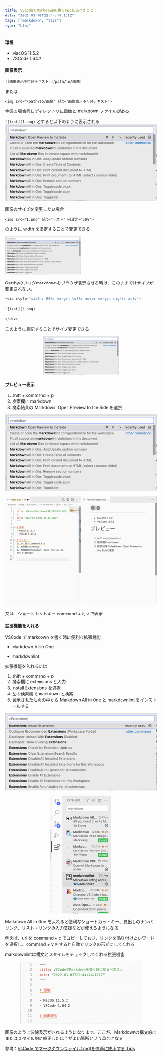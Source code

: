 ```yaml
---
title: VSCodeでMarkdownを書く時に知るべきこと
date: "2022-03-03T22:44:44.121Z"
tags: ["markdown", "tips"]
type: "blog"
---
```


#### 環境

- MacOS 11.5.2
- VSCode 1.64.2

#### 画像表示

`![画像表示不可時テキスト](/path/to/画像)`

または

`<img src="/path/to/画像" alt="画像表示不可時テキスト">`

今回の場合同じディレクトリに画像と markdown ファイルがある

`![test](1.png)`
とすると以下のように表示される
![test](1.png)

画像のサイズを変更したい場合

`<img src="1.png" alt="テスト" width="50%">`

のように width を指定することで変更できる

<img src="1.png" alt="テスト" width="50%">

<br>

Gatsbyのブログmarkdownをブラウザ表示させる時は、このままではサイズが変更されない。

```js
<div style="width: 50%; margin-left: auto; margin-right: auto">

![test](1.png)

</div>
```

このように表記することでサイズ変更できる

<div style="width: 50%; margin-left: auto; margin-right: auto">

![test](1.png)

</div>

#### プレビュー表示

1. shift + command + p
2. 検索欄に markdown
3. 検索結果の Markdown: Open Preview to the Side を選択

![test](1.png)

![test](2.png)

又は、ショートカットキー command + k, v で表示

#### 拡張機能を入れる

VSCode で markdown を書く時に便利な拡張機能

- Markdown All in One

- markdownlint

拡張機能を入れるには

1. shift + command + p
2. 検索欄に extensions と入力
3. Install Extensions を選択
4. 左の検索欄で markdown と検索
5. 表示されたものの中から Markdown All in One と markdownlint をインストールする

![test](3.png)

<div style="width: 40%; margin-left: auto; margin-right: auto">

![test](4.png)

</div>

Markdown All in One を入れると便利なショートカットキー、見出しのナンバリング、リスト・リンクの入力支援などが使えるようになる

例えば、url を command + c でコピーしておき、リンクを貼り付けたいワードを選択し、command + v をすると自動でリンクの形式にしてくれる

markdownlintは構文とスタイルをチェックしてくれる拡張機能

<div style="width: 80%; margin-left: auto; margin-right: auto">

![test](5.png)

</div>

画像のように波線表示がされるようになります。ここが、Markdownの構文的にまたはスタイル的に修正したほうがよい箇所という具合になる

参考：[VsCode でマークダウンファイル(.md)を快適に使用する Tips](https://maasaablog.com/tools/visual-studio-code/1762/)
